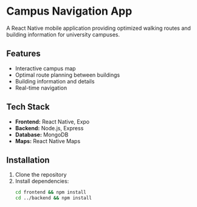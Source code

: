 # Campus Navigation App

A React Native mobile application providing optimized walking routes and building information for university campuses.

## Features

- Interactive campus map
- Optimal route planning between buildings
- Building information and details
- Real-time navigation

## Tech Stack

- **Frontend:** React Native, Expo
- **Backend:** Node.js, Express
- **Database:** MongoDB
- **Maps:** React Native Maps

## Installation

1. Clone the repository
2. Install dependencies:
   ```bash
   cd frontend && npm install
   cd ../backend && npm install
